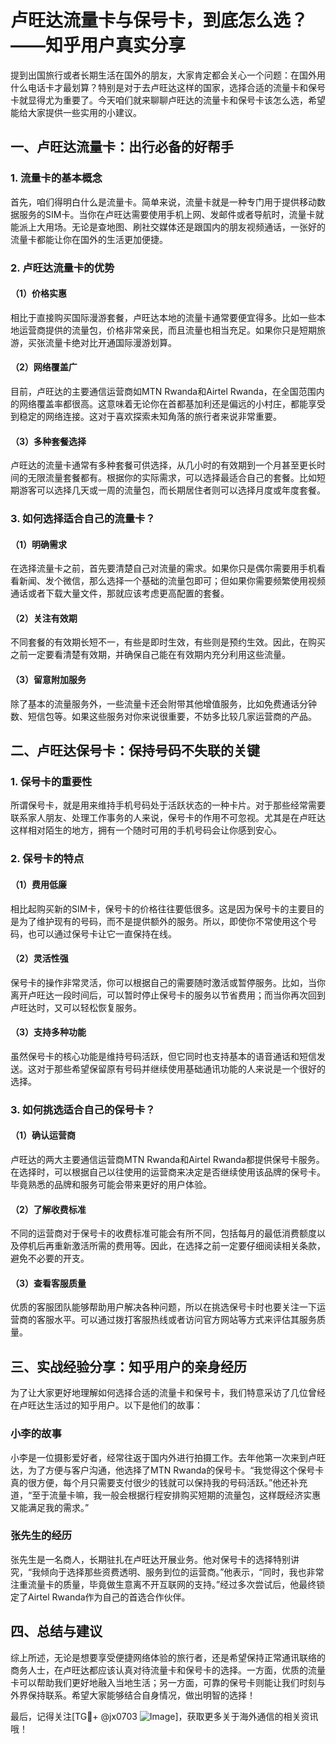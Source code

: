 # 卢旺达流量卡与保号卡，到底怎么选？——知乎用户真实分享

提到出国旅行或者长期生活在国外的朋友，大家肯定都会关心一个问题：在国外用什么电话卡才最划算？特别是对于去卢旺达这样的国家，选择合适的流量卡和保号卡就显得尤为重要了。今天咱们就来聊聊卢旺达的流量卡和保号卡该怎么选，希望能给大家提供一些实用的小建议。

## 一、卢旺达流量卡：出行必备的好帮手

### 1. 流量卡的基本概念

首先，咱们得明白什么是流量卡。简单来说，流量卡就是一种专门用于提供移动数据服务的SIM卡。当你在卢旺达需要使用手机上网、发邮件或者导航时，流量卡就能派上大用场。无论是查地图、刷社交媒体还是跟国内的朋友视频通话，一张好的流量卡都能让你在国外的生活更加便捷。

### 2. 卢旺达流量卡的优势

#### （1）价格实惠
相比于直接购买国际漫游套餐，卢旺达本地的流量卡通常要便宜得多。比如一些本地运营商提供的流量包，价格非常亲民，而且流量也相当充足。如果你只是短期旅游，买张流量卡绝对比开通国际漫游划算。

#### （2）网络覆盖广
目前，卢旺达的主要通信运营商如MTN Rwanda和Airtel Rwanda，在全国范围内的网络覆盖率都很高。这意味着无论你在首都基加利还是偏远的小村庄，都能享受到稳定的网络连接。这对于喜欢探索未知角落的旅行者来说非常重要。

#### （3）多种套餐选择
卢旺达的流量卡通常有多种套餐可供选择，从几小时的有效期到一个月甚至更长时间的无限流量套餐都有。根据你的实际需求，可以选择最适合自己的套餐。比如短期游客可以选择几天或一周的流量包，而长期居住者则可以选择月度或年度套餐。

### 3. 如何选择适合自己的流量卡？

#### （1）明确需求
在选择流量卡之前，首先要清楚自己对流量的需求。如果你只是偶尔需要用手机看看新闻、发个微信，那么选择一个基础的流量包即可；但如果你需要频繁使用视频通话或者下载大量文件，那就应该考虑更高配置的套餐。

#### （2）关注有效期
不同套餐的有效期长短不一，有些是即时生效，有些则是预约生效。因此，在购买之前一定要看清楚有效期，并确保自己能在有效期内充分利用这些流量。

#### （3）留意附加服务
除了基本的流量服务外，一些流量卡还会附带其他增值服务，比如免费通话分钟数、短信包等。如果这些服务对你来说很重要，不妨多比较几家运营商的产品。

## 二、卢旺达保号卡：保持号码不失联的关键

### 1. 保号卡的重要性

所谓保号卡，就是用来维持手机号码处于活跃状态的一种卡片。对于那些经常需要联系家人朋友、处理工作事务的人来说，保号卡的作用不可忽视。尤其是在卢旺达这样相对陌生的地方，拥有一个随时可用的手机号码会让你感到安心。

### 2. 保号卡的特点

#### （1）费用低廉
相比起购买新的SIM卡，保号卡的价格往往要低很多。这是因为保号卡的主要目的是为了维护现有的号码，而不是提供额外的服务。所以，即使你不常使用这个号码，也可以通过保号卡让它一直保持在线。

#### （2）灵活性强
保号卡的操作非常灵活，你可以根据自己的需要随时激活或暂停服务。比如，当你离开卢旺达一段时间后，可以暂时停止保号卡的服务以节省费用；而当你再次回到卢旺达时，又可以轻松恢复服务。

#### （3）支持多种功能
虽然保号卡的核心功能是维持号码活跃，但它同时也支持基本的语音通话和短信发送。这对于那些希望保留原有号码并继续使用基础通讯功能的人来说是一个很好的选择。

### 3. 如何挑选适合自己的保号卡？

#### （1）确认运营商
卢旺达的两大主要通信运营商MTN Rwanda和Airtel Rwanda都提供保号卡服务。在选择时，可以根据自己以往使用的运营商来决定是否继续使用该品牌的保号卡。毕竟熟悉的品牌和服务可能会带来更好的用户体验。

#### （2）了解收费标准
不同的运营商对于保号卡的收费标准可能会有所不同，包括每月的最低消费额度以及停机后再重新激活所需的费用等。因此，在选择之前一定要仔细阅读相关条款，避免不必要的开支。

#### （3）查看客服质量
优质的客服团队能够帮助用户解决各种问题，所以在挑选保号卡时也要关注一下运营商的客服水平。可以通过拨打客服热线或者访问官方网站等方式来评估其服务质量。

## 三、实战经验分享：知乎用户的亲身经历

为了让大家更好地理解如何选择合适的流量卡和保号卡，我们特意采访了几位曾经在卢旺达生活过的知乎用户。以下是他们的故事：

### 小李的故事
小李是一位摄影爱好者，经常往返于国内外进行拍摄工作。去年他第一次来到卢旺达，为了方便与客户沟通，他选择了MTN Rwanda的保号卡。“我觉得这个保号卡真的很方便，每个月只需要支付很少的钱就可以保持我的号码活跃。”他还补充道，“至于流量卡嘛，我一般会根据行程安排购买短期的流量包，这样既经济实惠又能满足我的需求。”

### 张先生的经历
张先生是一名商人，长期驻扎在卢旺达开展业务。他对保号卡的选择特别讲究，“我倾向于选择那些资费透明、服务到位的运营商。”他表示，“同时，我也非常注重流量卡的质量，毕竟做生意离不开互联网的支持。”经过多次尝试后，他最终锁定了Airtel Rwanda作为自己的首选合作伙伴。

## 四、总结与建议

综上所述，无论是想要享受便捷网络体验的旅行者，还是希望保持正常通讯联络的商务人士，在卢旺达都应该认真对待流量卡和保号卡的选择。一方面，优质的流量卡可以帮助我们更好地融入当地生活；另一方面，可靠的保号卡则能让我们时刻与外界保持联系。希望大家能够结合自身情况，做出明智的选择！

最后，记得关注[TG💪+ @jx0703 ![Image](https://github.com/user-attachments/assets/dbca1d08-cadb-493c-b0ec-ad6f7a83f270)]，获取更多关于海外通信的相关资讯哦！